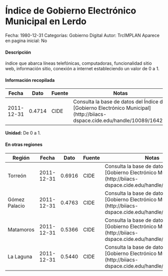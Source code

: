 Índice de Gobierno Electrónico Municipal en Lerdo
=====

Fecha: 1980-12-31
Categorías: Gobierno Digital
Autor: TrcIMPLAN
Aparece en pagina inicial: No

#### Descripción

índice que abarca líneas telefónicas, computadoras, funcionalidad sitio web, información sitio, conexión a internet estableciendo un valor de 0 a 1.

#### Información recopilada

<table class="table table-hover table-bordered matriz">
<thead>
<tr>
<th>Fecha</th>
<th>Dato</th>
<th>Fuente</th>
<th>Notas</th>
</tr>
</thead>
<tbody>
<tr>
<td>2011-12-31</td>
<td class="derecha">0.4714</td>
<td>CIDE</td>
<td>Consulta la base de datos del Índice de [Gobierno Electrónico Municipal](http://biiacs-dspace.cide.edu/handle/10089/16427)</td>
</tr>
</tbody>
</table>

<b>Unidad:</b> De 0 a 1.




#### En otras regiones

<table class="table table-hover table-bordered matriz">
<thead>
<tr>
<th>Región</th>
<th>Fecha</th>
<th>Dato</th>
<th>Fuente</th>
<th>Notas</th>
</tr>
</thead>
<tbody>
<tr>
<td>Torreón</td>
<td>2011-12-31</td>
<td class="derecha">0.6916</td>
<td>CIDE</td>
<td>Consulta la base de datos del Índice de [Gobierno Electrónico Municipal](http://biiacs-dspace.cide.edu/handle/10089/16427)</td>
</tr>
<tr>
<td>Gómez Palacio</td>
<td>2011-12-31</td>
<td class="derecha">0.4763</td>
<td>CIDE</td>
<td>Consulta la base de datos del Índice de [Gobierno Electrónico Municipal](http://biiacs-dspace.cide.edu/handle/10089/16427)</td>
</tr>
<tr>
<td>Matamoros</td>
<td>2011-12-31</td>
<td class="derecha">0.5366</td>
<td>CIDE</td>
<td>Consulta la base de datos del Índice de [Gobierno Electrónico Municipal](http://biiacs-dspace.cide.edu/handle/10089/16427)</td>
</tr>
<tr>
<td>La Laguna</td>
<td>2011-12-31</td>
<td class="derecha">0.5440</td>
<td>CIDE</td>
<td>Consulta la base de datos del Índice de [Gobierno Electrónico Municipal](http://biiacs-dspace.cide.edu/handle/10089/16427)</td>
</tr>
</tbody>
</table>

